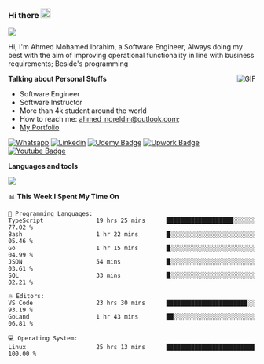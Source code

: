 ### Hi there <img src="https://raw.githubusercontent.com/MartinHeinz/MartinHeinz/master/wave.gif" width="20px">

![](https://komarev.com/ghpvc/?username=2hmad&color=lightgrey)

Hi, I'm Ahmed Mohamed Ibrahim, a Software Engineer, Always doing my best with the aim of improving operational functionality in line with business requirements; Beside's programming

  <img align="right" alt="GIF" src="https://media.giphy.com/media/836HiJc7pgzy8iNXCn/giphy.gif" />
  
**Talking about Personal Stuffs**

- Software Engineer
- Software Instructor
- More than 4k student around the world
- How to reach me: ahmed_noreldin@outlook.com;
- [My Portfolio](https://ahmednoreldin.com)

[![Whatsapp](https://img.shields.io/badge/WhatsApp-25D366?style=for-the-badge&logo=whatsapp&logoColor=white)](http://wa.me/201275457924)
[![Linkedin](https://img.shields.io/badge/LinkedIn-0077B5?style=for-the-badge&logo=linkedin&logoColor=white)](https://www.linkedin.com/in/ahmednoreldin)
[![Udemy Badge](https://img.shields.io/badge/Udemy-EC5252?style=for-the-badge&logo=Udemy&logoColor=white)](https://www.udemy.com/user/ahmed-mohamed-1/) 
[![Upwork Badge](https://img.shields.io/badge/Upwork-14a800?style=for-the-badge&logo=Upwork&logoColor=white)](https://www.upwork.com/freelancers/~01788957435aed0aa5)
[![Youtube Badge](https://img.shields.io/badge/youtube-FF0000?style=for-the-badge&logo=youtube&logoColor=white)](https://www.youtube.com/@code_with_ahmed)

**Languages and tools**  

<img src="https://skillicons.dev/icons?i=aws,gcp,azure,react,vue,flutter,php,cpp,docker,elasticsearch,express,git,githubactions,go,grafana,graphql,java,kafka,kubernetes,laravel,mongodb,mysql,nestjs,nextjs,nodejs,nuxtjs,php,postgres,postman,react,redis,redux,spring,sqlite,ts">

<!--START_SECTION:waka-->
📊 **This Week I Spent My Time On** 

```text
💬 Programming Languages: 
TypeScript               19 hrs 25 mins      ███████████████████░░░░░░   77.02 % 
Bash                     1 hr 22 mins        █░░░░░░░░░░░░░░░░░░░░░░░░   05.46 % 
Go                       1 hr 15 mins        █░░░░░░░░░░░░░░░░░░░░░░░░   04.99 % 
JSON                     54 mins             █░░░░░░░░░░░░░░░░░░░░░░░░   03.61 % 
SQL                      33 mins             █░░░░░░░░░░░░░░░░░░░░░░░░   02.21 % 

🔥 Editors: 
VS Code                  23 hrs 30 mins      ███████████████████████░░   93.19 % 
GoLand                   1 hr 43 mins        ██░░░░░░░░░░░░░░░░░░░░░░░   06.81 % 

💻 Operating System: 
Linux                    25 hrs 13 mins      █████████████████████████   100.00 % 
```


<!--END_SECTION:waka-->
 
